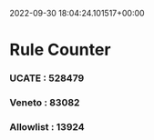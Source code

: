 2022-09-30 18:04:24.101517+00:00
# Rule Counter 
 ### UCATE : 528479

 ### Veneto : 83082

 ### Allowlist : 13924